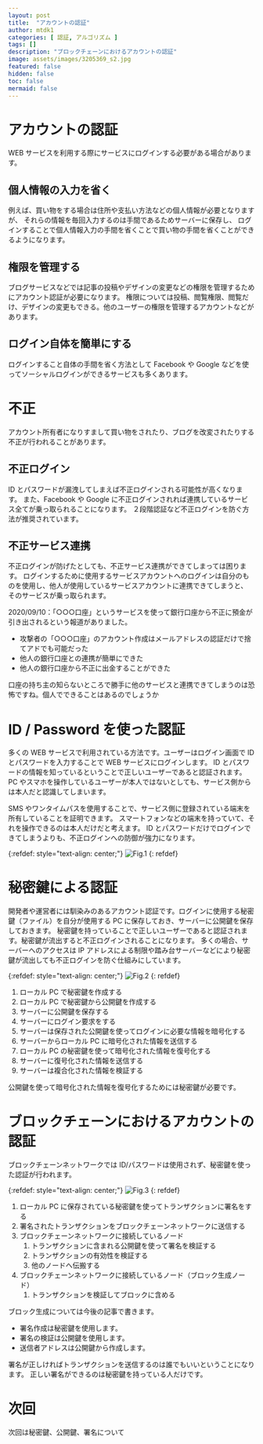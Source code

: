 ```yaml
---
layout: post
title:  "アカウントの認証"
author: mtdk1
categories: [ 認証, アルゴリズム ]
tags: []
description: "ブロックチェーンにおけるアカウントの認証"
image: assets/images/3205369_s2.jpg
featured: false
hidden: false
toc: false
mermaid: false
---
```


# アカウントの認証

WEB サービスを利用する際にサービスにログインする必要がある場合があります。

## 個人情報の入力を省く

例えば、買い物をする場合は住所や支払い方法などの個人情報が必要となりますが、
それらの情報を毎回入力するのは手間であるためサーバーに保存し、
ログインすることで個人情報入力の手間を省くことで買い物の手間を省くことができるようになります。

## 権限を管理する

ブログサービスなどでは記事の投稿やデザインの変更などの権限を管理するためにアカウント認証が必要になります。
権限については投稿、閲覧権限、閲覧だけ、デザインの変更もできる。他のユーザーの権限を管理するアカウントなどがあります。

## ログイン自体を簡単にする

ログインすること自体の手間を省く方法として
Facebook や Google などを使ってソーシャルログインができるサービスも多くあります。

# 不正

アカウント所有者になりすまして買い物をされたり、ブログを改変されたりする不正が行われることがあります。

## 不正ログイン

ID とパスワードが漏洩してしまえば不正ログインされる可能性が高くなります。
また、Facebook や Google に不正ログインされれば連携しているサービス全てが乗っ取られることになります。
２段階認証など不正ログインを防ぐ方法が推奨されています。

## 不正サービス連携

不正ログインが防げたとしても、不正サービス連携ができてしまっては困ります。
ログインするために使用するサービスアカウントへのログインは自分のものを使用し、他人が使用しているサービスアカウントに連携できてしまうと、
そのサービスが乗っ取られます。

2020/09/10：「○○○口座」というサービスを使って銀行口座から不正に預金が引き出されるという報道がありました。

- 攻撃者の「○○○口座」のアカウント作成はメールアドレスの認証だけで捨てアドでも可能だった
- 他人の銀行口座との連携が簡単にできた
- 他人の銀行口座から不正に出金することができた
  
口座の持ち主の知らないところで勝手に他のサービスと連携できてしまうのは恐怖ですね。個人でできることはあるのでしょうか


# ID / Password を使った認証


多くの WEB サービスで利用されている方法です。ユーザーはログイン画面で ID とパスワードを入力することで WEB サービスにログインします。
ID とパスワードの情報を知っているということで正しいユーザーであると認証されます。
PC やスマホを操作しているユーザーが本人ではないとしても、サービス側からは本人だと認識してしまいます。

SMS やワンタイムパスを使用することで、サービス側に登録されている端末を所有していることを証明できます。
スマートフォンなどの端末を持っていて、それを操作できるのは本人だけだと考えます。
ID とパスワードだけでログインできてしまうよりも、不正ログインへの防御が強力になります。


{:refdef: style="text-align: center;"}
![Fig.1]({{site.baseurl}}/assets/images/verilication/img1.svg)
{: refdef}

# 秘密鍵による認証

開発者や運営者には馴染みのあるアカウント認証です。ログインに使用する秘密鍵（ファイル）を自分が使用する PC に保存しておき、サーバーに公開鍵を保存しておきます。
秘密鍵を持っていることで正しいユーザーであると認証されます。秘密鍵が流出すると不正ログインされることになります。
多くの場合、サーバーへのアクセスは IP アドレスによる制限や踏み台サーバーなどにより秘密鍵が流出しても不正ログインを防ぐ仕組みにしています。


{:refdef: style="text-align: center;"}
![Fig.2]({{site.baseurl}}/assets/images/verilication/img3.svg)
{: refdef}

1. ローカル PC で秘密鍵を作成する
2. ローカル PC で秘密鍵から公開鍵を作成する
3. サーバーに公開鍵を保存する
4. サーバーにログイン要求をする
5. サーバーは保存された公開鍵を使ってログインに必要な情報を暗号化する
6. サーバーからローカル PC に暗号化された情報を送信する
7. ローカル PC の秘密鍵を使って暗号化された情報を復号化する
8. サーバーに復号化された情報を送信する
9. サーバーは複合化された情報を検証する

公開鍵を使って暗号化された情報を復号化するためには秘密鍵が必要です。



# ブロックチェーンにおけるアカウントの認証

ブロックチェーンネットワークでは ID/パスワードは使用されず、秘密鍵を使った認証が行われます。


{:refdef: style="text-align: center;"}
![Fig.3]({{site.baseurl}}/assets/images/verilication/img2.svg)
{: refdef}

1. ローカル PC に保存されている秘密鍵を使ってトランザクションに署名をする
2. 署名されたトランザクションをブロックチェーンネットワークに送信する
3. ブロックチェーンネットワークに接続しているノード
   1. トランザクションに含まれる公開鍵を使って署名を検証する
   2. トランザクションの有効性を検証する
   3. 他のノードへ伝搬する
4. ブロックチェーンネットワークに接続しているノード（ブロック生成ノード）
   1. トランザクションを検証してブロックに含める

ブロック生成については今後の記事で書きます。

- 署名作成は秘密鍵を使用します。
- 署名の検証は公開鍵を使用します。
- 送信者アドレスは公開鍵から作成します。

署名が正しければトランザクションを送信するのは誰でもいいということになります。
正しい署名ができるのは秘密鍵を持っている人だけです。

# 次回

次回は秘密鍵、公開鍵、署名について